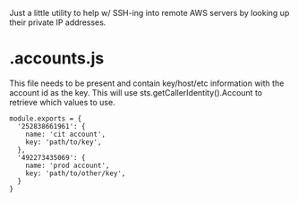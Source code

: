 Just a little utility to help w/ SSH-ing into remote AWS servers by looking up their private IP addresses.

# .accounts.js

This file needs to be present and contain key/host/etc information with the account id as the key. This will use sts.getCallerIdentity().Account to retrieve which values to use.

```
module.exports = {
  '252838661961': {
    name: 'cit account',
    key: 'path/to/key',
  },
  '492273435069': {
    name: 'prod account',
    key: 'path/to/other/key',
  }
}
```

